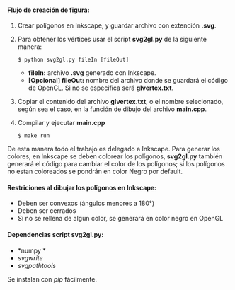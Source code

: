 #### Flujo de creación de figura:
1.  Crear polígonos en Inkscape, y guardar archivo con extención **.svg**.
2.  Para obtener los vértices usar el script **svg2gl.py** de la
    siguiente manera:  

        $ python svg2gl.py fileIn [fileOut]  

    * **fileIn:** archivo **.svg** generado con Inkscape.  
    * **[Opcional] fileOut:** nombre del archivo donde se guardará el
    código de OpenGL. Si no se especifica será **glvertex.txt**.  

3.  Copiar el contenido del archivo **glvertex.txt**, o el nombre
selecionado, según sea el caso, en la función de dibujo del archivo
**main.cpp**.  
4.  Compilar y ejecutar **main.cpp**

        $ make run

De esta manera todo el trabajo es delegado a Inkscape. Para generar los
colores, en Inkscape se deben colorear los polígonos, **svg2gl.py**
también generará el código para cambiar el color de los polígonos; si los polígonos no estan coloreados se pondrán en color Negro por default.  


#### Restriciones al dibujar los polígonos en Inkscape:
*   Deben ser convexos (ángulos menores a 180°)
*   Deben ser cerrados
*   Si no se rellena de algun color, se generará en color negro en
    OpenGL  

#### Dependencias script **svg2gl.py**:  
*   *numpy *
*   *svgwrite*  
*   *svgpathtools*  

Se instalan con *pip* fácilmente.
